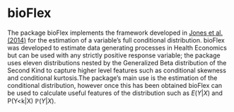 # bioFlex

The package bioFlex implements the framework developed in [Jones et al. (2014)](https://onlinelibrary.wiley.com/doi/full/10.1002/hec.3178) for the estimation of a variable’s full conditional distribution. bioFlex was developed to estimate data generating processes in Health Economics but can be used with any strictly positive response variable; the package uses eleven distributions nested by the Generalized Beta distribution of the Second Kind to capture higher level features such as conditional skewness and conditional kurtosis.The package’s main use is the estimation of the conditional distribution, however once this has been obtained bioFlex can be used to calculate useful features of the distribution such as $E(Y|X)$ and P(Y<k|X) $\mathbb{P}\left ( Y | X \right )$.

